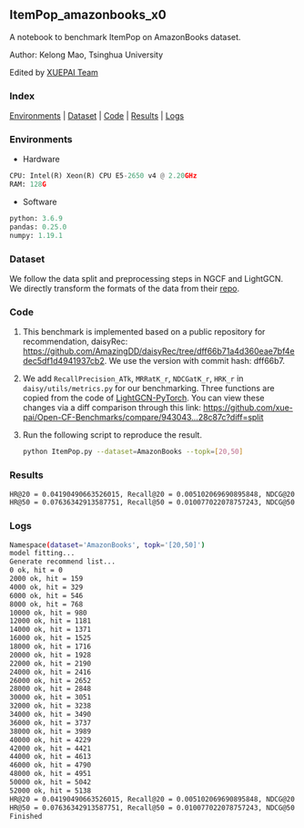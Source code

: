 
## ItemPop_amazonbooks_x0

A notebook to benchmark ItemPop on AmazonBooks dataset.

Author: Kelong Mao, Tsinghua University

Edited by [XUEPAI Team](https://github.com/xue-pai)


### Index
[Environments](#Environments) | [Dataset](#Dataset) | [Code](#Code) | [Results](#Results) | [Logs](#Logs)

### Environments
+ Hardware

```python
CPU: Intel(R) Xeon(R) CPU E5-2650 v4 @ 2.20GHz
RAM: 128G
```
+ Software

```python
python: 3.6.9
pandas: 0.25.0
numpy: 1.19.1
```

### Dataset
We follow the data split and preprocessing steps in NGCF and LightGCN. We directly transform the formats of the data from their [repo](https://github.com/kuandeng/LightGCN/tree/master/Data).

### Code

1. This benchmark is implemented based on a public repository for recommendation, daisyRec: https://github.com/AmazingDD/daisyRec/tree/dff66b71a4d360eae7bf4edec5df1d4941937cb2. We use the version with commit hash: dff66b7.

2. We add ``RecallPrecision_ATk``, ``MRRatK_r``, ``NDCGatK_r``, ``HRK_r`` in ``daisy/utils/metrics.py`` for our benchmarking.
Three functions are copied from the code of [LightGCN-PyTorch](https://github.com/gusye1234/LightGCN-PyTorch/blob/b06c6b9db8391de4fbcf45ad436536743a6c896d/code/utils.py). You can view these changes via a diff comparison through this link: https://github.com/xue-pai/Open-CF-Benchmarks/compare/943043...28c87c?diff=split

3. Run the following script to reproduce the result.

    ```bash
    python ItemPop.py --dataset=AmazonBooks --topk=[20,50]
    ```

### Results

```bash
HR@20 = 0.04190490663526015, Recall@20 = 0.005102069690895848, NDCG@20 = 0.004355760427855336
HR@50 = 0.07636342913587751, Recall@50 = 0.010077022078757243, NDCG@50 = 0.006137977798402748
```

### Logs

```bash
Namespace(dataset='AmazonBooks', topk='[20,50]')
model fitting...
Generate recommend list...
0 ok, hit = 0
2000 ok, hit = 159
4000 ok, hit = 329
6000 ok, hit = 546
8000 ok, hit = 768
10000 ok, hit = 980
12000 ok, hit = 1181
14000 ok, hit = 1371
16000 ok, hit = 1525
18000 ok, hit = 1716
20000 ok, hit = 1928
22000 ok, hit = 2190
24000 ok, hit = 2416
26000 ok, hit = 2652
28000 ok, hit = 2848
30000 ok, hit = 3051
32000 ok, hit = 3238
34000 ok, hit = 3490
36000 ok, hit = 3737
38000 ok, hit = 3989
40000 ok, hit = 4229
42000 ok, hit = 4421
44000 ok, hit = 4613
46000 ok, hit = 4790
48000 ok, hit = 4951
50000 ok, hit = 5042
52000 ok, hit = 5138
HR@20 = 0.04190490663526015, Recall@20 = 0.005102069690895848, NDCG@20 = 0.004355760427855336
HR@50 = 0.07636342913587751, Recall@50 = 0.010077022078757243, NDCG@50 = 0.006137977798402748
Finished

```